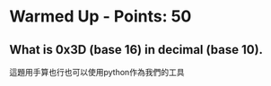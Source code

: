  # Warmed Up - Points: 50
 
 ## What is 0x3D (base 16) in decimal (base 10).

這題用手算也行也可以使用python作為我們的工具

